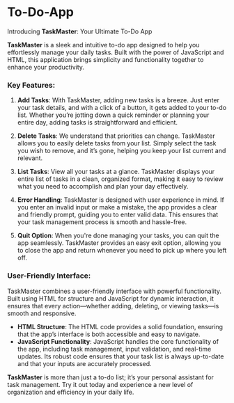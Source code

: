 # To-Do-App
Introducing **TaskMaster**: Your Ultimate To-Do App

**TaskMaster** is a sleek and intuitive to-do app designed to help you effortlessly manage your daily tasks. Built with the power of JavaScript and HTML, this application brings simplicity and functionality together to enhance your productivity.

### Key Features:

1. **Add Tasks**: With TaskMaster, adding new tasks is a breeze. Just enter your task details, and with a click of a button, it gets added to your to-do list. Whether you’re jotting down a quick reminder or planning your entire day, adding tasks is straightforward and efficient.

2. **Delete Tasks**: We understand that priorities can change. TaskMaster allows you to easily delete tasks from your list. Simply select the task you wish to remove, and it’s gone, helping you keep your list current and relevant.

3. **List Tasks**: View all your tasks at a glance. TaskMaster displays your entire list of tasks in a clean, organized format, making it easy to review what you need to accomplish and plan your day effectively.

4. **Error Handling**: TaskMaster is designed with user experience in mind. If you enter an invalid input or make a mistake, the app provides a clear and friendly prompt, guiding you to enter valid data. This ensures that your task management process is smooth and hassle-free.

5. **Quit Option**: When you're done managing your tasks, you can quit the app seamlessly. TaskMaster provides an easy exit option, allowing you to close the app and return whenever you need to pick up where you left off.

### User-Friendly Interface:

TaskMaster combines a user-friendly interface with powerful functionality. Built using HTML for structure and JavaScript for dynamic interaction, it ensures that every action—whether adding, deleting, or viewing tasks—is smooth and responsive.

- **HTML Structure**: The HTML code provides a solid foundation, ensuring that the app’s interface is both accessible and easy to navigate.
- **JavaScript Functionality**: JavaScript handles the core functionality of the app, including task management, input validation, and real-time updates. Its robust code ensures that your task list is always up-to-date and that your inputs are accurately processed.

**TaskMaster** is more than just a to-do list; it’s your personal assistant for task management. Try it out today and experience a new level of organization and efficiency in your daily life.
